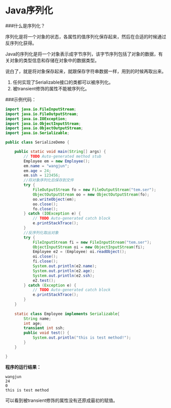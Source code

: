 

# Java序列化

###什么是序列化？

序列化是将一个对象的状态，各属性的值序列化保存起来，然后在合适的时候通过反序列化获得。

Java的序列化是将一个对象表示成字节序列，该字节序列包括了对象的数据，有关对象的类型信息和存储在对象中的数据类型。

说白了，就是将对象保存起来，就跟保存字符串数据一样，用到的时候再取出来。

1. 任何实现了Serializable接口的类都可以被序列化。
2. 被transient修饰的属性不能被序列化。

###示例代码：

```java
import java.io.FileInputStream;
import java.io.FileOutputStream;
import java.io.IOException;
import java.io.ObjectInputStream;
import java.io.ObjectOutputStream;
import java.io.Serializable;

public class SerializeDemo {

	public static void main(String[] args) {
		// TODO Auto-generated method stub
		Employee em = new Employee();
		em.name = "wangjun";
		em.age = 24;
		em.ssh = 123456;
      	//将对象序列化后保存到文件
		try {
			FileOutputStream fo = new FileOutputStream("tem.ser");
			ObjectOutputStream oo = new ObjectOutputStream(fo);
			oo.writeObject(em);
			oo.close();
			fo.close();
		} catch (IOException e) {
			// TODO Auto-generated catch block
			e.printStackTrace();
		}
		//反序列化取出对象
		try {
			FileInputStream fi = new FileInputStream("tem.ser");
			ObjectInputStream oi = new ObjectInputStream(fi);
			Employee e2 = (Employee) oi.readObject();
			oi.close();
			fi.close();
			System.out.println(e2.name);
			System.out.println(e2.age);
			System.out.println(e2.ssh);
			e2.test();
		} catch (Exception e) {
			// TODO Auto-generated catch block
			e.printStackTrace();
		}
	}
	
	static class Employee implements Serializable{
		String name;
		int age;
		transient int ssh;
		public void test() {
			System.out.println("this is test method!");
		}
	}

}

```

**程序的运行结果：**

```
wangjun
24
0
this is test method
```

可以看到被transient修饰的属性没有还原成最初的赋值。



